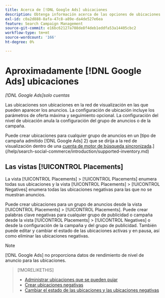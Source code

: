 ```yaml
---
title: Acerca de [!DNL Google Ads] ubicaciones
description: Obtenga información acerca de las opciones de ubicaciones pujables y negativas para  [!DNL Google Ads].
exl-id: c0a2d888-8afa-47c8-a89e-da4de527e6ea
feature: Search Campaign Management
source-git-commit: e16bc62127a708de8f4deb1eddfa53a14405cbc2
workflow-type: tm+mt
source-wordcount: '166'
ht-degree: 0%

---
```


# Aproximadamente [!DNL Google Ads] ubicaciones

*[!DNL Google Ads]solo cuentas*

Las ubicaciones son ubicaciones en la red de visualización en las que pueden aparecer los anuncios. La configuración de ubicación incluye los parámetros de oferta máxima y seguimiento opcional. La configuración del nivel de ubicación anula la configuración del grupo de anuncios o de la campaña.

Puede crear ubicaciones para cualquier grupo de anuncios en un [tipo de campaña admitido [!DNL Google Ads] 2} que se dirija a la red de visualización dentro de una [cuenta de motor de búsqueda sincronizada](/help/search-social-commerce/campaign-management/accounts/ad-network-account-about.md).](/help/search-social-commerce/introduction/supported-inventory.md)

## Las vistas [!UICONTROL Placements]

La vista [!UICONTROL Placements] > [!UICONTROL Placements] enumera todas sus ubicaciones y la vista [!UICONTROL Placements] > [!UICONTROL Negatives] enumera todas las ubicaciones negativas para las que no se muestran anuncios.

Puede crear ubicaciones para un grupo de anuncios desde la vista [!UICONTROL Placements] > [!UICONTROL Placements]. Puede crear palabras clave negativas para cualquier grupo de publicidad o campaña desde la vista [!UICONTROL Placements] > [!UICONTROL Negatives] o desde la configuración de la campaña y del grupo de publicidad.  También puede editar y cambiar el estado de las ubicaciones activas y en pausa, así como eliminar las ubicaciones negativas.

>[!NOTE]
>
>[!DNL Google Ads] no proporciona datos de rendimiento de nivel de anuncio para las ubicaciones.

>[!MORELIKETHIS]
>
>* [Administrar ubicaciones que se pueden pujar](placement-manage.md)
>* [Crear ubicaciones negativas](placement-negative-create.md)
>* [Cambiar el estado de las ubicaciones y las ubicaciones negativas](placement-status-edit.md)
